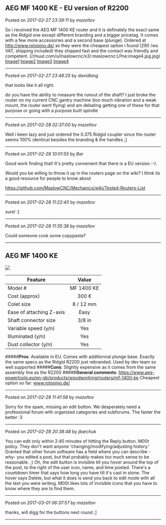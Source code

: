 ## AEG MF 1400 KE - EU version of R2200
Posted on *2017-02-27 23:39:11* by *mazeltov*

So i received the AEG MF 1400 KE router and it is definately the exact same as the Ridgid one except different branding and a bigger pricetag. It comes with a few more accessories and a second base (plunge).
Ordered at http://www.rotopino.de/ as they were the cheapest option i found (290 /wo VAT, shipping included) they shipped fast and the contact was friendly and competent.
(//muut.com/u/maslowcnc/s3/:maslowcnc:LPne:image4.jpg.jpg)  [Image1](//muut.com/u/maslowcnc/s3/:maslowcnc:d5V7:image1.jpg.jpg) [Image2](//muut.com/u/maslowcnc/s3/:maslowcnc:1tHl:image2.jpg.jpg) [Image3](//muut.com/u/maslowcnc/s3/:maslowcnc:bbVG:image3.jpg.jpg) [Image4](image4.jpg)

---

Posted on *2017-02-27 23:48:25* by *davidlang*

that looks like it all right.

do you have the ability to measure the runout of the shaft? I just broke the router on my current CNC gantry machine (too much vibration and a weak mount, the router went flying) and am debating getting one of these for that purpose or going with a purpose built spindle

---

Posted on *2017-02-28 02:37:00* by *mazeltov*

Well i been lazy and just ordered the 0.375 Ridgid coupler since the router seems 100% identical besides the branding & the handles ;]

---

Posted on *2017-02-28 10:01:55* by *Bar*

Good work finding that! It's pretty convenient that there is a EU version :-).

Would you be willing to throw it up in the routers page on the wiki? I think its a good resource for people to know about

https://github.com/MaslowCNC/Mechanics/wiki/Tested-Routers-List

---

Posted on *2017-02-28 11:22:40* by *mazeltov*

sure! :]

---

Posted on *2017-02-28 11:35:38* by *mazeltov*

Could someone cook some copypasta?

***
## AEG MF 1400 KE
![](https://dnyxi8nt1p9ty.cloudfront.net/low/MF_1400KE--Hero_1.jpg)

| Feature                       | Value         |
| ------------------------------|:-------------:|
| Model #                       |    MF 1400 KE |
| Cost (approx)                 |    300 €      |
| Colet size                    |     8 / 12 mm |
| Ease of attaching Z-axis      |     Easy      |
| Shaft connector size          |     3/8 in    |
| Variable speed (y/n)          |     Yes       |
| Illuminated (y/n)             |     Yes       |
| Dust collector (y/n)          |     Yes       |

#####**Pros**: Available in EU. Comes with additionnal plunge base. Exactly the same specs as the Ridgid R2200 just rebranded. Used by dev team so well supported
#####**Cons**: Slightly expensive as it comes from the same assembly line as the R2200
#####**General comments**: https://www.aeg-powertools.eu/en-gb/products/woodworking/routers/mf-1400-ke
Cheapest option so far: www.rotopino.de/

---

Posted on *2017-02-28 11:41:58* by *mazeltov*

Sorry for the spam, missing an edit button. We desperately need a professional forum with organized categories and subforums. The faster the better :3

---

Posted on *2017-02-28 20:38:48* by *jbarchuk*

You can edit only within 2:40 minutes of hitting the Reply button. M00t policy. They don't want anyone 'changing/modifying/adjusting history.' Granted that other forum software has a field where you can describe -why- you edited a post, but that probably makes too much sense to be reasonable. ;)
Oh, the edit button is invisible till you hover around the top of the post, to the right of the user icon, name, and time posted. There's a countdown timer that says how long you have till it's cast in stone. The hover says Delete, but what it does is send you back to edit mode with all the text you were writing. M00t likes lots of invisible icons that you have to know where they are to find them.

---

Posted on *2017-03-01 06:37:57* by *mazeltov*

thanks, will digg for the buttons next round ;]

---

